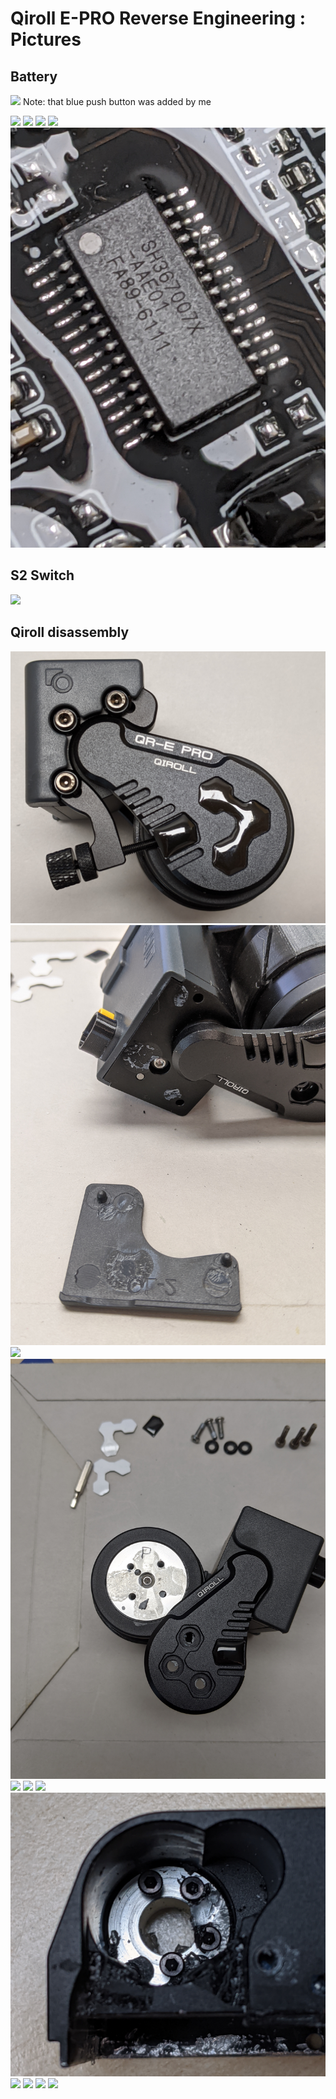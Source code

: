 # Qiroll E-PRO Reverse Engineering : Pictures


## Battery

![](/images/battery_level.jpg)
Note: that blue push button was added by me

![](/images/battery.jpg)
![](/images/battery_cells.jpg)
![](/images/battery_pcb_assembled.jpg)
![](/images/battery_pcb.jpg)
![](/images/battery_pcb_SH367007.jpg)

## S2 Switch

![](/images/s2_switch.jpg)

## Qiroll disassembly

![](/images/qiroll_pro.jpg)
![](/images/qiroll_disassembly_1.jpg)
![](/images/qiroll_disassembly_2.jpg)
![](/images/qiroll_disassembly_3.jpg)
![](/images/qiroll_disassembly_4.jpg)
![](/images/qiroll_disassembly_5.jpg)
![](/images/qiroll_disassembly_6.jpg)
![](/images/qiroll_disassembly_7.jpg)
![](/images/qiroll_disassembly_8.jpg)
![](/images/pcb_epoxy.jpg)
![](/images/pcb_top.jpg)
![](/images/pcb_bottom.jpg)
